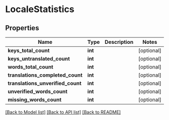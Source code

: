 # LocaleStatistics

## Properties
Name | Type | Description | Notes
------------ | ------------- | ------------- | -------------
**keys_total_count** | **int** |  | [optional] 
**keys_untranslated_count** | **int** |  | [optional] 
**words_total_count** | **int** |  | [optional] 
**translations_completed_count** | **int** |  | [optional] 
**translations_unverified_count** | **int** |  | [optional] 
**unverified_words_count** | **int** |  | [optional] 
**missing_words_count** | **int** |  | [optional] 

[[Back to Model list]](../README.md#documentation-for-models) [[Back to API list]](../README.md#documentation-for-api-endpoints) [[Back to README]](../README.md)


